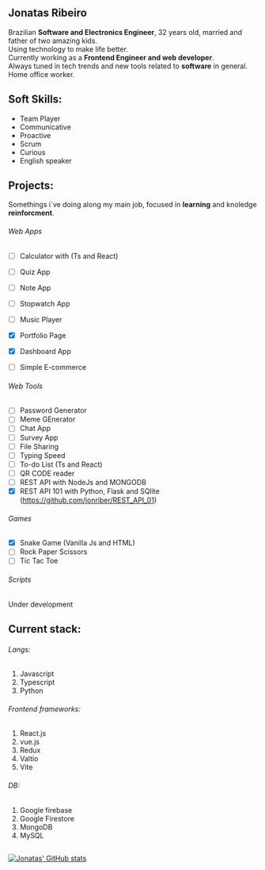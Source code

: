 ## **Jonatas Ribeiro**

Brazilian **Software and Electronics Engineer**, 32 years old, married and father of two amazing kids. <br/>
Using technology to make life better. <br/>
Currently working as a **Frontend Engineer and web developer**.<br/>
Always tuned in tech trends and new tools related to **software** in general. <br/>
Home office worker.

## **Soft Skills**:
- Team Player
- Communicative
- Proactive
- Scrum
- Curious
- English speaker

## Projects:
Somethings i´ve doing along my main job, focused in **learning** and knoledge **reinforcment**.
###### Web Apps
- [ ] Calculator with (Ts and React)
- [ ] Quiz App
- [ ] Note App
- [ ] Stopwatch App
- [ ] Music Player
- [X] Portfolio Page
- [X] Dashboard App
- [ ] Simple E-commerce


###### Web Tools
- [ ] Password Generator
- [ ] Meme GEnerator
- [ ] Chat App
- [ ] Survey App
- [ ] File Sharing
- [ ] Typing Speed
- [ ] To-do List (Ts and React)
- [ ] QR CODE reader
- [ ] REST API with NodeJs and MONGODB
- [X] REST API 101 with Python, Flask and SQlite (https://github.com/jonriber/REST_API_01)

###### Games
- [X] Snake Game (Vanilla Js and HTML)
- [ ] Rock Paper Scissors
- [ ] Tic Tac Toe 

###### Scripts
Under development

## Current stack:
###### Langs: 
1. Javascript
2. Typescript
3. Python

###### Frontend frameworks:
1. React.js
2. vue.js
3. Redux
4. Valtio
5. Vite

###### DB:
1. Google firebase
2. Google Firestore
3. MongoDB
4. MySQL

## 
[![Jonatas' GitHub stats](https://github-readme-stats.vercel.app/api?username=jonriber&count_private=true&show_icons=true&theme=tokyonight&hide=contribs,prs)](https://github.com/anuraghazra/github-readme-stats)

